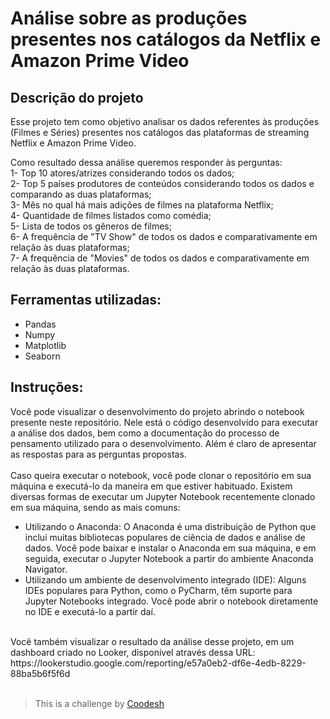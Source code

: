# Análise sobre as produções presentes nos catálogos da Netflix e Amazon Prime Video

## Descrição do projeto
Esse projeto tem como objetivo analisar os dados referentes às produções (Filmes e Séries) presentes nos catálogos das plataformas de streaming Netflix e Amazon Prime Video.

Como resultado dessa análise queremos responder às perguntas:<BR>
1- Top 10 atores/atrizes considerando todos os dados;<BR>
2- Top 5 países produtores de conteúdos considerando todos os dados e comparando as duas plataformas;<BR>
3- Mês no qual há mais adições de filmes na plataforma Netflix;<BR>
4- Quantidade de filmes listados como comédia;<BR>
5- Lista de todos os gêneros de filmes;<BR>
6- A frequência de "TV Show" de todos os dados e comparativamente em relação às duas plataformas;<BR>
7- A frequência de "Movies" de todos os dados e comparativamente em relação às duas plataformas.<BR>

## Ferramentas utilizadas:
* Pandas
* Numpy
* Matplotlib
* Seaborn

## Instruções:

Você pode visualizar o desenvolvimento do projeto abrindo o notebook presente neste repositório. Nele está o código desenvolvido para executar a análise dos dados, bem como a documentação do processo de pensamento utilizado para o desenvolvimento. Além é claro de apresentar as respostas para as perguntas propostas.<BR>
<BR>
Caso queira executar o notebook, você pode clonar o repositório em sua máquina e executá-lo da maneira em que estiver habituado. Existem diversas formas de executar um Jupyter Notebook recentemente clonado em sua máquina, sendo as mais comuns:
* Utilizando o Anaconda: O Anaconda é uma distribuição de Python que inclui muitas bibliotecas populares de ciência de dados e análise de dados. Você pode baixar e instalar o Anaconda em sua máquina, e em seguida, executar o Jupyter Notebook a partir do ambiente Anaconda Navigator.
* Utilizando um ambiente de desenvolvimento integrado (IDE): Alguns IDEs populares para Python, como o PyCharm, têm suporte para Jupyter Notebooks integrado. Você pode abrir o notebook diretamente no IDE e executá-lo a partir daí.
<BR>
Você também visualizar o resultado da análise desse projeto, em um dashboard criado no Looker, disponível através dessa URL: https://lookerstudio.google.com/reporting/e57a0eb2-df6e-4edb-8229-88ba5b6f5f6d <BR>
<BR>

>  This is a challenge by [Coodesh](https://coodesh.com/)

